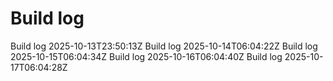 # Build log
Build log 2025-10-13T23:50:13Z
Build log 2025-10-14T06:04:22Z
Build log 2025-10-15T06:04:34Z
Build log 2025-10-16T06:04:40Z
Build log 2025-10-17T06:04:28Z
